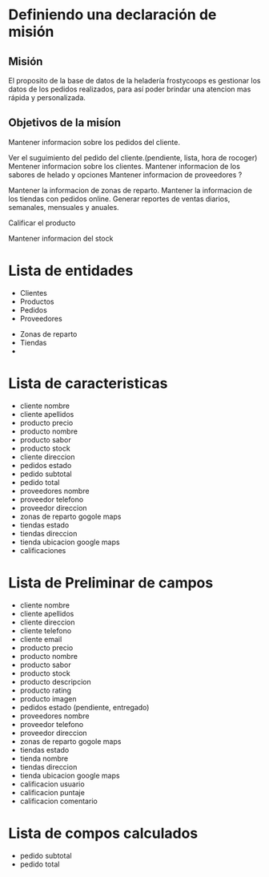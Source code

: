 # Definiendo una declaración de misión

## Misión

El proposito de la base de datos de la heladería frostycoops es gestionar los datos de los pedidos realizados, para así poder brindar una atencion mas rápida y personalizada.

## Objetivos de la misíon

Mantener informacion sobre los pedidos del cliente.

Ver el suguimiento del pedido del cliente.(pendiente, lista, hora de rocoger)
Mentener informacion sobre los clientes.
Mantener informacion de los sabores de helado y opciones
Mantener informacion de proveedores ?

<!-- Mantener informacion de las recetas. -->

Mantener la informacion de zonas de reparto.
Mantener la informacion de los tiendas con pedidos online.
Generar reportes de ventas diarios, semanales, mensuales y anuales.

Calificar el producto

Mantener informacion del stock

# Lista de entidades

-   Clientes
-   Productos
-   Pedidos
-   Proveedores
<!-- - Recetas -->
-   Zonas de reparto
-   Tiendas
-

# Lista de caracteristicas

-   cliente nombre
-   cliente apellidos
-   producto precio
-   producto nombre
-   producto sabor
-   producto stock
-   cliente direccion
-   pedidos estado
-   pedido subtotal
-   pedido total
-   proveedores nombre
-   proveedor telefono
-   proveedor direccion
-   zonas de reparto gogole maps
-   tiendas estado
-   tiendas direccion
-   tienda ubicacion google maps
-   calificaciones

# Lista de Preliminar de campos

-   cliente nombre
-   cliente apellidos
-   cliente direccion
-   cliente telefono
-   cliente email
-   producto precio
-   producto nombre
-   producto sabor
-   producto stock
-   producto descripcion
-   producto rating
-   producto imagen
-   pedidos estado (pendiente, entregado)
-   proveedores nombre
-   proveedor telefono
-   proveedor direccion
-   zonas de reparto gogole maps
-   tiendas estado
-   tienda nombre
-   tiendas direccion
-   tienda ubicacion google maps
-   calificacion usuario
-   calificacion puntaje
-   calificacion comentario

# Lista de compos calculados

-   pedido subtotal
-   pedido total
